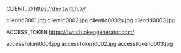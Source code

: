 CLIENT_ID
https://dev.twitch.tv/

clientId0001.jpg
clientId0002.jpg
clientId0002s.jpg
clientId0003.jpg

ACCESS_TOKEN
https://twitchtokengenerator.com/

accessToken0001.jpg
accessToken0002.jpg
accessToken0003.jpg
